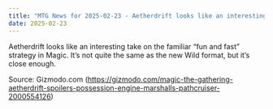 ```yaml
---
title: "MTG News for 2025-02-23 - Aetherdrift looks like an interesting take on the ..."
date: 2025-02-23
---
```


Aetherdrift looks like an interesting take on the familiar “fun and fast” strategy in Magic. It’s not quite the same as the new Wild format, but it’s close enough.

Source: Gizmodo.com (https://gizmodo.com/magic-the-gathering-aetherdrift-spoilers-possession-engine-marshalls-pathcruiser-2000554126)
